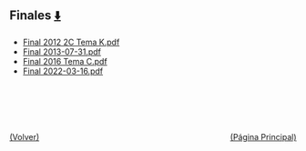 
<html>
<body>
<h2>Finales <a href="https://downgit.github.io/#/home?url=https://github.com/Apuntes-FIUBA/Apuntes-Electronica/tree/main/86 - Electrónica/8601 - Tecnica Digital/Examenes/Finales" style="font-size:20px">  ⬇️ </a></h2>
<ul>
    <li><a href="Final 2012 2C Tema K.pdf">Final 2012 2C Tema K.pdf</a></li>
    <li><a href="Final 2013-07-31.pdf">Final 2013-07-31.pdf</a></li>
    <li><a href="Final 2016 Tema C.pdf">Final 2016 Tema C.pdf</a></li>
    <li><a href="Final 2022-03-16.pdf">Final 2022-03-16.pdf</a></li>
</ul>
</body>
</html>












<br><br><br><br><br><a href="../" style="float: left">(Volver)</a> <a href="https://apuntes-fiuba.github.io/Apuntes-Electronica" style="float: right">(Página Principal)</a>
